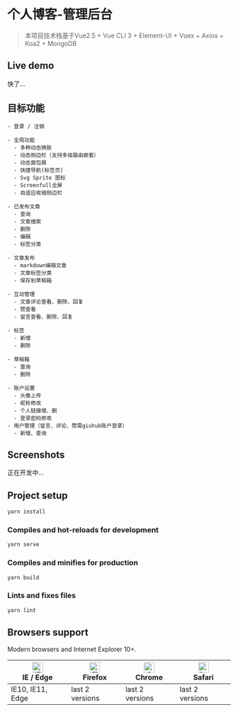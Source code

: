 # 个人博客-管理后台

> 本项目技术栈基于Vue2.5 + Vue CLI 3 + Element-UI + Vuex + Axios + Koa2 + MongoDB

## Live demo
快了...
<!-- [个人博客](https://armour.github.io/vue-typescript-admin-template) -->

## 目标功能

```
- 登录 / 注销

- 全局功能
  - 多种动态换肤
  - 动态侧边栏（支持多级路由嵌套）
  - 动态面包屑
  - 快捷导航(标签页)
  - Svg Sprite 图标
  - Screenfull全屏
  - 自适应收缩侧边栏

- 已发布文章
  - 查询
  - 文章搜索
  - 删除
  - 编辑
  - 标签分类

- 文章发布
  - markdown编辑文章
  - 文章标签分类
  - 保存到草稿箱

- 互动管理
  - 文章评论查看、删除、回复
  - 赞查看
  - 留言查看、删除、回复

- 标签
  - 新增
  - 删除

- 草稿箱
  - 查询
  - 删除

- 账户设置
  - 头像上传
  - 昵称修改
  - 个人链接增、删
  - 登录密码修改
- 用户管理（留言、评论、赞需giuhub账户登录）
  - 新增、查询

```

## Screenshots
正在开发中...

## Project setup

```bash
yarn install
```

### Compiles and hot-reloads for development

```bash
yarn serve
```

### Compiles and minifies for production

```bash
yarn build
```

### Lints and fixes files

```bash
yarn lint
```

<!-- ### Run your unit tests

```bash
yarn test:unit
```

### Run your end-to-end tests

```bash
yarn test:e2e
```

### Run all tests

```bash
yarn test
``` -->

## Browsers support

Modern browsers and Internet Explorer 10+.

| [<img src="https://raw.githubusercontent.com/alrra/browser-logos/master/src/edge/edge_48x48.png" alt="IE / Edge" width="24px" height="24px" />](http://godban.github.io/browsers-support-badges/)</br>IE / Edge | [<img src="https://raw.githubusercontent.com/alrra/browser-logos/master/src/firefox/firefox_48x48.png" alt="Firefox" width="24px" height="24px" />](http://godban.github.io/browsers-support-badges/)</br>Firefox | [<img src="https://raw.githubusercontent.com/alrra/browser-logos/master/src/chrome/chrome_48x48.png" alt="Chrome" width="24px" height="24px" />](http://godban.github.io/browsers-support-badges/)</br>Chrome | [<img src="https://raw.githubusercontent.com/alrra/browser-logos/master/src/safari/safari_48x48.png" alt="Safari" width="24px" height="24px" />](http://godban.github.io/browsers-support-badges/)</br>Safari |
| --------- | --------- | --------- | --------- |
| IE10, IE11, Edge| last 2 versions| last 2 versions| last 2 versions
